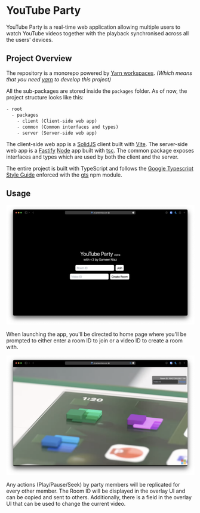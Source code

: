 # YouTube Party

YouTube Party is a real-time web application allowing multiple users to watch YouTube videos together with the playback synchronised across all the users' devices.

## Project Overview

The repository is a monorepo powered by [Yarn workspaces](https://yarnpkg.com/features/workspaces). _(Which means that you need [yarn](https://yarnpkg.com) to develop this project)_ 

All the sub-packages are stored inside the `packages` folder. As of now, the project structure looks like this:

```
- root
  - packages
    - client (Client-side web app)
    - common (Common interfaces and types)
    - server (Server-side web app)
```

The client-side web app is a [SolidJS](https://www.solidjs.com) client built with [Vite](https://vitejs.dev). The server-side web app is a [Fastify](https://www.fastify.io) [Node](https://nodejs.dev) app built with [tsc](https://www.typescriptlang.org/docs/handbook/compiler-options.html). The common package exposes interfaces and types which are used by both the client and the server.

The entire project is built with TypeScript and follows the [Google Typescript Style Guide](https://google.github.io/styleguide/tsguide.html) enforced with the [gts](https://www.npmjs.com/package/gts) npm module.

## Usage

![Screenshot of the home page](assets/homepage.png)

When launching the app, you'll be directed to home page where you'll be prompted to either enter a room ID to join or a video ID to create a room with.

![Screenshot of an active session](assets/player.png)

Any actions (Play/Pause/Seek) by party members will be replicated for every other member. The Room ID will be displayed in the overlay UI and can be copied and sent to others. Additionally, there is a field in the overlay UI that can be used to change the current video.